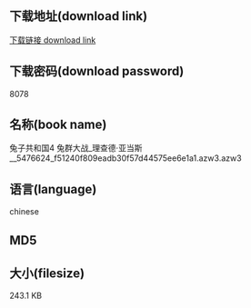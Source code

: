 ## 下载地址(download link)
[下载链接 download link](https://voluble-croquembouche-d321dc.netlify.app/?s=%E5%85%94%E5%AD%90%E5%85%B1%E5%92%8C%E5%9B%BD4+%E5%85%94%E7%BE%A4%E5%A4%A7%E6%88%98_%E7%90%86%E6%9F%A5%E5%BE%B7%C2%B7%E4%BA%9A%E5%BD%93%E6%96%AF__5476624_f51240f809eadb30f57d44575ee6e1a1.azw3)

## 下载密码(download password)
8078

## 名称(book name)
兔子共和国4 兔群大战_理查德·亚当斯__5476624_f51240f809eadb30f57d44575ee6e1a1.azw3.azw3

## 语言(language)
chinese

## MD5


## 大小(filesize)
243.1 KB
